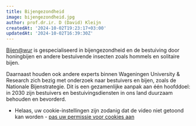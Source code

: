 ```yaml
---
title: Bijengezondheid
image: bijengezondheid.jpg
author: prof.dr.ir. D (David) Kleijn
createdAt: '2024-10-02T19:23:17+03:00'
updatedAt: '2024-10-02T16:39:30Z'
---
```



[Bijen@wur](https://www.wur.nl/nl/onderzoek-resultaten/onderzoeksinstituten/plant-research/business-units/biointeracties-plantgezondheid/bijen.htm "Bijen")  is gespecialiseerd in bijengezondheid en de bestuiving door honingbijen en andere bestuivende insecten zoals hommels en solitaire bijen.

Daarnaast houden ook andere experts binnen Wageningen University & Research zich bezig met onderzoek naar bestuivers en bijen, zoals de Nationale Bijenstrategie. Dit is een gezamenlijke aanpak aan één hoofddoel: in 2030 zijn bestuivers en bestuivingsdiensten in ons land duurzaam behouden en bevorderd.

- Helaas, uw cookie-instellingen zijn zodanig dat de video niet getoond kan worden -  [pas uw permissie voor cookies aan](https://www.wur.nl/nl/onderzoek-resultaten/onderzoeksinstituten/environmental-research/show-wenr/bijengezondheid.htm#)

